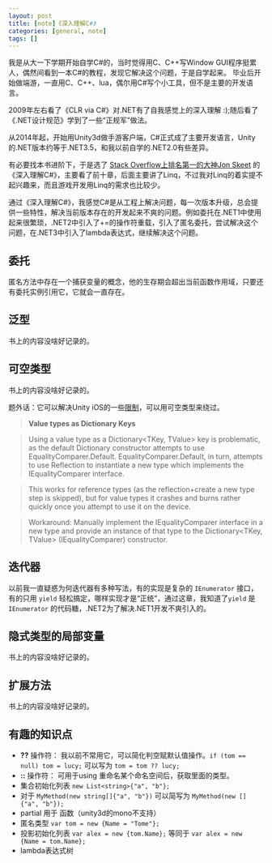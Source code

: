 ```yaml
---
layout: post
title: [note]《深入理解C#》
categories: [general, note]
tags: []
---
```


我是从大一下学期开始自学C#的，当时觉得用C、C++写Window GUI程序挺累人，偶然间看到一本C#的教程，发现它解决这个问题，于是自学起来。
毕业后开始做端游，一直用C、C++、lua，偶尔用C#写个小工具，但不是主要的开发语言。

2009年左右看了《CLR via C#》对.NET有了自我感觉上的深入理解 :);随后看了《.NET设计规范》学到了一些“正规军”做法。

从2014年起，开始用Unity3d做手游客户端，C#正式成了主要开发语言，Unity的.NET版本约等于.NET3.5，和我以前自学的.NET2.0有些差异。

有必要找本书进阶下，于是选了 [Stack Overflow上排名第一的大神Jon Skeet](http://meta.stackexchange.com/questions/9134/jon-skeet-facts) 的《深入理解C#》，主要看了前十章，后面主要讲了Linq，不过我对Linq的着实提不起兴趣来，而且游戏开发用Linq的需求也比较少。

通过《深入理解C#》，我感觉C#是从工程上解决问题，每一次版本升级，总会提供一些特性，解决当前版本存在的开发起来不爽的问题。例如委托在.NET1中使用起来很繁琐，.NET2中引入了+=的操作符重载，引入了匿名委托，尝试解决这个问题，在.NET3中引入了lambda表达式，继续解决这个问题。

## 委托 ##
匿名方法中存在一个捕获变量的概念，他的生存期会超出当前函数作用域，只要还有委托实例引用它，它就会一直存在。

## 泛型 ##
书上的内容没啥好记录的。

## 可空类型 ##
书上的内容没啥好记录的。

题外话：它可以解决Unity iOS的一些[限制](http://developer.xamarin.com/guides/ios/advanced_topics/limitations/)，可以用可空类型来绕过。

> **Value types as Dictionary Keys**

> Using a value type as a Dictionary<TKey, TValue> key is problematic, as the default Dictionary constructor attempts to use EqualityComparer<TKey>.Default. EqualityComparer<TKey>.Default, in turn, attempts to use Reflection to instantiate a new type which implements the IEqualityComparer<TKey> interface.

> This works for reference types (as the reflection+create a new type step is skipped), but for value types it crashes and burns rather quickly once you attempt to use it on the device.

> Workaround: Manually implement the IEqualityComparer<TKey> interface in a new type and provide an instance of that type to the Dictionary<TKey, TValue> (IEqualityComparer<TKey>) constructor.


## 迭代器 ##

以前我一直疑惑为何迭代器有多种写法，有的实现是复杂的 `IEnumerator` 接口，有的只用 `yield` 轻松搞定，哪样实现才是“正统”，通过这章，我知道了`yield` 是 `IEnumerator` 的代码糖，.NET2为了解决.NET1开发不爽引入的。


## 隐式类型的局部变量 ##
书上的内容没啥好记录的。

## 扩展方法 ##
书上的内容没啥好记录的。

## 有趣的知识点 ##

* **??** 操作符： 我以前不常用它，可以简化判空赋默认值操作。`if (tom == null) tom = lucy;` 可以写为 `tom = tom ?? lucy;`
* **::** 操作符： 可用于using 重命名某个命名空间后，获取里面的类型。
* 集合初始化列表 `new List<string>{"a", "b"};`
* 对于 `MyMethod(new string[]{"a", "b"})` 可以简写为 `MyMethod(new []{"a", "b"});`
* partial 用于 函数（unity3d的mono不支持）
* 匿名类型 `var tom = new {Name = "Tome"};`
* 投影初始化列表 `var alex = new {tom.Name};` 等同于 `var alex = new {Name = tom.Name};`
* lambda表达式树








